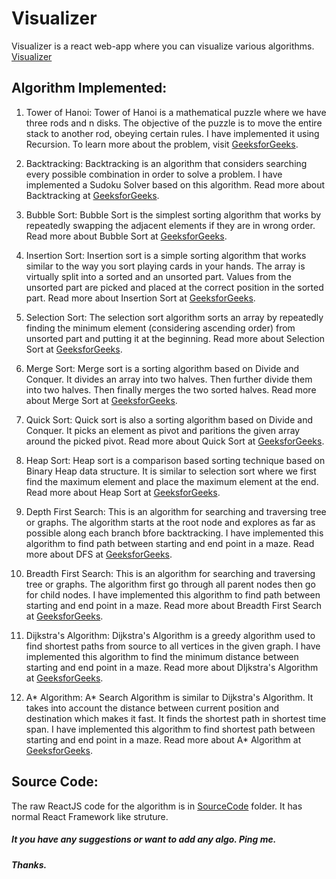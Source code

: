 # Visualizer

Visualizer is a react web-app where you can visualize various algorithms.  
[Visualizer](https://prakashaditya369.github.io/visualizer)

## Algorithm Implemented:

1. Tower of Hanoi: Tower of Hanoi is a mathematical puzzle where we have three rods and n disks. The objective of the puzzle is to move the entire stack to another rod, obeying certain rules. I have implemented it using Recursion. To learn more about the problem, visit [GeeksforGeeks](https://www.geeksforgeeks.org/c-program-for-tower-of-hanoi/).

2. Backtracking: Backtracking is an algorithm that considers searching every possible combination in order to solve a problem. I have implemented a Sudoku Solver based on this algorithm. Read more about Backtracking at [GeeksforGeeks](https://www.geeksforgeeks.org/backtracking-introduction/).

3. Bubble Sort: Bubble Sort is the simplest sorting algorithm that works by repeatedly swapping the adjacent elements if they are in wrong order. Read more about Bubble Sort at [GeeksforGeeks](https://www.geeksforgeeks.org/bubble-sort/).

4. Insertion Sort: Insertion sort is a simple sorting algorithm that works similar to the way you sort playing cards in your hands. The array is virtually split into a sorted and an unsorted part. Values from the unsorted part are picked and placed at the correct position in the sorted part. Read more about Insertion Sort at [GeeksforGeeks](https://www.geeksforgeeks.org/insertion-sort/).

5. Selection Sort: The selection sort algorithm sorts an array by repeatedly finding the minimum element (considering ascending order) from unsorted part and putting it at the beginning.  Read more about Selection Sort at [GeeksforGeeks](https://www.geeksforgeeks.org/selection-sort/).

6. Merge Sort: Merge sort is a sorting algorithm based on Divide and Conquer. It divides an array into two halves. Then further divide them into two halves. Then  finally merges the two sorted halves. Read more about Merge Sort at [GeeksforGeeks](https://www.geeksforgeeks.org/merge-sort/).

7. Quick Sort: Quick sort is also a sorting algorithm based on Divide and Conquer. It picks an element as pivot and paritions the given array around the picked pivot. Read more about Quick Sort at [GeeksforGeeks](https://www.geeksforgeeks.org/quick-sort/).

8. Heap Sort: Heap sort is a comparison based sorting technique based on Binary Heap data structure. It is similar to selection sort where we first find the maximum element and place the maximum element at the end. Read more about Heap Sort at [GeeksforGeeks](https://www.geeksforgeeks.org/heap-sort/).

9. Depth First Search: This is an algorithm for searching and traversing tree or graphs. The algorithm starts at the root node and explores as far as possible along each branch bfore backtracking. I have implemented this algorithm to find path between starting and end point in a maze. Read more about DFS at [GeeksforGeeks](https://www.geeksforgeeks.org/depth-first-search-or-dfs-for-a-graph/).

10. Breadth First Search: This is an algorithm for searching and traversing tree or graphs. The algorithm first go through all parent nodes then go for child nodes. I have implemented this algorithm to find path between starting and end point in a maze. Read more about Breadth First Search at [GeeksforGeeks](https://www.geeksforgeeks.org/breadth-first-search-or-bfs-for-a-graph/).

11. Dijkstra's Algorithm: Dijkstra's Algorithm is a greedy algorithm used to find shortest paths from source to all vertices in the given graph. I have implemented this algorithm to find the minimum distance between starting and end point in a maze.  Read more about DIjkstra's Algorithm at [GeeksforGeeks](https://www.geeksforgeeks.org/dijkstras-shortest-path-algorithm-greedy-algo-7/).

12. A* Algorithm: A* Search Algorithm is similar to Dijkstra's Algorithm. It takes into account the distance between current position and destination which makes it fast. It finds the shortest path in shortest time span. I have implemented this algorithm to find shortest path between starting and end point in a maze. Read more about A* Algorithm at [GeeksforGeeks](https://www.geeksforgeeks.org/a-search-algorithm/). 

## Source Code:

The raw ReactJS code for the algorithm is in [SourceCode](/SourceCode) folder. It has normal React Framework like struture.

##### It you have any suggestions or want to add any algo. Ping me.
##### Thanks.

